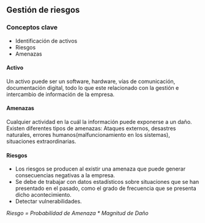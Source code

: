 ## Gestión de riesgos

### Conceptos clave
- Identificación de activos
- Riesgos
- Amenazas

#### Activo
Un activo puede ser un software, hardware, vías de comunicación, documentación digital, todo lo que este relacionado con la gestión e intercambio de información de la empresa.

#### Amenazas
Cualquier actividad en la cuál la información puede exponerse a un daño. Existen diferentes tipos de amenazas: Ataques externos, desastres naturales, errores humanos(malfuncionamiento en los sistemas), situaciones extraordinarias.

#### Riesgos
- Los riesgos se producen al existir una amenaza que puede generar consecuencias negativas a la empresa.
- Se debe de trabajar con datos estadísticos sobre situaciones que se han presentado en el pasado, como el grado de frecuencia que se presenta dicho acontecimiento.
- Detectar vulnerabilidades.

*Riesgo = Probabilidad de Amenaza * Magnitud de Daño*

